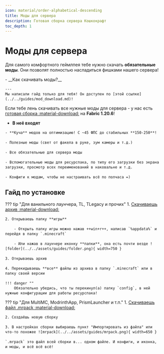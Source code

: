 ```yaml
---
icon: material/order-alphabetical-descending
title: Моды для сервера
description: Готовая сборка сервера Кошкокрафт
toc_depth: 1
---
```


# Моды для сервера

Для самого комфортного геймлпея тебе нужно скачать **обязательные моды**. Они позволят полностью насладиться фишками нашего сервера!

<div class="grid cards" markdown>
-    __Как скачивать моды?__

    ---
    Мы написали гайд только для тебя! Он доступен по [этой ссылке](../../guides/mod_download.md)!
</div>

Если тебе лень скачивать все нужные моды для сервера - у нас есть [готовая сборка :material-download:](../../assets/CatCraft%201.20.6.rar) на **Fabric 1.20.6**!

<div class="grid cards" markdown>

-    __В неё входят__

    - **Куча** модов на оптимизацию! С ~45 ФПС до стабильных **150-250**!

    - Полезные моды (свет от факела в руке, зум камеры и т.д.)

    - Все обязательные для сервера моды

    - Вспомогательные моды для ресурспака, по типу его загрузки без экрана загрузки, просмотр всех переименований в наковальне и т.д.

    - Конфиги к модам, чтобы не настраивать всё по полчаса =)

</div>

## Гайд по установке

??? tip "Для ванильного лаунчера, TL, TLegacy и прочих"
    1. [Скачиваешь архив :material-download:](../../assets/CatCraft%201.20.6.rar)

    2. Открываешь папку **игры**
        
        - Открыть папку игры можно нажав ++win+r++, написав `%appdata%` и перейдя в папку `.minecraft`
        
        - Или нажав в лаунчере иконку **папки**, она есть почти везде ![folder](../../assets/guides/folder.png){ width=750 }
    
    3. Открываешь архив 
    
    4. Перекидываешь **все** файлы из архива в папку `.minecraft` или в папку своей версии

    !!! danger ""
        Обязательно убедись, что ты перекинул(а) папку `config`, в ней нужные конфигурации для работы ресурспака!

??? tip "Для MultiMC, ModrinthApp, PrismLauncher и т.п."
    1. [Скачиваешь файл .mrpack :material-download:](../../assets/CatCraft%201.20.6%201.0.0.mrpack)

    2. Создаёшь новую сборку

    3. В настройках сборки выбираешь пункт "Импортировать из файла" или что-то похожее ![mrpack](../../assets/guides/mrpack.png){ width=650 }

    `.mrpack` это файл всей сборки в... одном файле. И конфиги, и иконка, и моды, и всё всё всё!

<!-- ??? abstract "Список обязательных модов"

    <div class="grid cards" markdown>

    -    :fontawesome-solid-microphone: __PlasmoVoice__

        ---
        ![plasmo](https://cdn.modrinth.com/data/1bZhdhsH/icon.png){ align=right width="100" }
        Войсчат внутри игры! **Говорить необязательно**, но слушать тебе никак не помешает, верно?

        [:octicons-arrow-right-24: Перейти на сайт мода](https://modrinth.com/plugin/plasmo-voice/versions?g=1.20.1&l=fabric&l=forge)

    -    :material-human-female-dance: __EmoteCraft__

        ---
        ![emote](https://cdn.modrinth.com/data/pZ2wrerK/icon.png){ align=right width="100" }

        <span class="red">Мод недоступен на 1.20.6, поэтому на данный момент необязателен.</span>

        Мод на эмоции для РП! Как и с войсчатом - пользоваться никто не заставляет, но смотреть ведь никак не помешает, верно?

        [:octicons-arrow-right-24: Перейти на сайт мода](https://modrinth.com/mod/emotecraft)

    -    :material-pickaxe: __CIT Resewn__

        ---
        ![cit](https://cdn.modrinth.com/data/otVJckYQ/icon.png){ align=right width="100" }

        <span class="red">Мод недоступен на 1.20.6, поэтому на данный момент необязателен.</span>

        Замена многих функций Optifine для текстур предметов. Как пример - переименование текстур через наковальню!

        [:octicons-arrow-right-24: Перейти на сайт мода](https://modrinth.com/mod/cit-resewn)

    -    :material-tshirt-v: __Customizable Player Models__

        ---
        ![cpm](https://cdn.modrinth.com/data/h1E7sQNL/icon.png){ align=right width="100" }
        Мод, позволяющий полностью изменять модель персонажа - от кастомных рук/ног/глаз, до полностью проработанной модели с анимациями!

        [:octicons-arrow-right-24: Перейти на сайт мода](https://modrinth.com/plugin/custom-player-models)

    -    :material-loading:{ .rotate-animation } __RRLS__

        ---
        ![rrls](https://cdn.modrinth.com/data/ZP7xHXtw/7a416b09817a79adfa6a3ef9368990135e276821.png){ align=right width="100" }

        <span class="red">Мод бесполезен, т.к. загрузка ресурспака происходит <bold>до</bold> захода на сервер.</span>

        Мод, позволяющий играть, пока загружается ресурспак, а не стоять афк минуту.

        [:octicons-arrow-right-24: Перейти на сайт мода](https://modrinth.com/mod/rrls)

    </div> -->